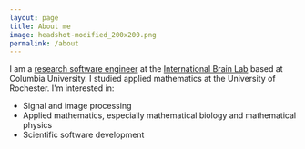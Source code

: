 ```yaml
---
layout: page
title: About me
image: headshot-modified_200x200.png
permalink: /about
---
```


I am a [research software engineer](https://us-rse.org/) at the [International Brain Lab](https://github.com/int-brain-lab) based at Columbia University. I studied applied mathematics at the University of Rochester. I'm interested in:

* Signal and image processing
* Applied mathematics, especially mathematical biology and mathematical physics
* Scientific software development
